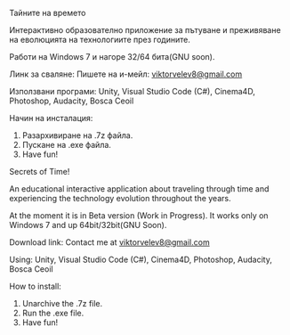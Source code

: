 Тайните на времето

Интерактивно образователно приложение за пътуване и преживяване на еволюцията на технологиите през годините.

Работи на Windows 7 и нагоре 32/64 бита(GNU soon).

Линк за сваляне:
Пишете на и-мейл: viktorvelev8@gmail.com

Използвани програми: Unity, Visual Studio Code (C#), Cinema4D,  Photoshop, Audacity, Bosca Ceoil

Начин на инсталация:
1. Разархивиране на .7z файла.
2. Пускане на .exe файла.
3. Have fun!



Secrets of Time!

An educational interactive application about traveling through time and experiencing the technology evolution throughout the years.

At the moment it is in Beta version (Work in Progress).
It works only on Windows 7 and up 64bit/32bit(GNU Soon).

Download link:
Contact me at viktorvelev8@gmail.com

Using: Unity, Visual Studio Code (C#), Cinema4D,  Photoshop, Audacity, Bosca Ceoil

How to install:

1. Unarchive the .7z file.
2. Run the .exe file.
3. Have fun!

